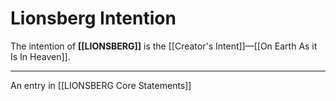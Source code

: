 # Lionsberg Intention

The intention of **[[LIONSBERG]]** is the [[Creator's Intent]]—[[On Earth As it Is In Heaven]]. 
____
An entry in [[LIONSBERG Core Statements]]  


